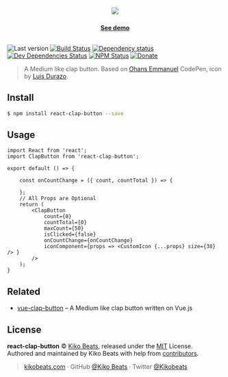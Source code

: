 <h5 align="center"><img src="demo.gif" /></h5>

<p align="center">
  <b><a align="center" href="https://react-clap-button.netlify.com/">See demo</a></b>
  </br>
  </br>
</p>

![Last version](https://img.shields.io/github/tag/Kikobeats/react-clap-button.svg?style=flat-square)
[![Build Status](https://img.shields.io/travis/Kikobeats/react-clap-button/master.svg?style=flat-square)](https://travis-ci.org/Kikobeats/react-clap-button)
[![Dependency status](https://img.shields.io/david/Kikobeats/react-clap-button.svg?style=flat-square)](https://david-dm.org/Kikobeats/react-clap-button)
[![Dev Dependencies Status](https://img.shields.io/david/dev/Kikobeats/react-clap-button.svg?style=flat-square)](https://david-dm.org/Kikobeats/react-clap-button#info=devDependencies)
[![NPM Status](https://img.shields.io/npm/dm/react-clap-button.svg?style=flat-square)](https://www.npmjs.org/package/react-clap-button)
[![Donate](https://img.shields.io/badge/donate-paypal-blue.svg?style=flat-square)](https://paypal.me/Kikobeats)

> A Medium like clap button. Based on [Ohans Emmanuel](https://codepen.io/ohansemmanuel/full/zEJpYy/) CodePen, icon by [Luis Durazo](https://thenounproject.com/luisdurazo/).

## Install

```bash
$ npm install react-clap-button --save
```

## Usage

```
import React from 'react';
import ClapButton from 'react-clap-button';

export default () => {

    const onCountChange = ({ count, countTotal }) => {

    };
    // All Props are Optional
    return (
        <ClapButton
            count={0}
            countTotal={0}
            maxCount={50}
            isClicked={false}
            onCountChange={onCountChange}
            iconComponent={props => <CustomIcon {...props} size={38} /> }
        />
    );
}
```

## Related

- [vue-clap-button](https://github.com/AJLoveChina/vue-clap-button) – A Medium like clap button written on Vue.js

## License

**react-clap-button** © [Kiko Beats](https://kikobeats.com), released under the [MIT](https://github.com/Kikobeats/react-clap-button/blob/master/LICENSE.md) License.<br>
Authored and maintained by Kiko Beats with help from [contributors](https://github.com/Kikobeats/react-clap-button/contributors).

> [kikobeats.com](https://kikobeats.com) · GitHub [@Kiko Beats](https://github.com/Kikobeats) · Twitter [@Kikobeats](https://twitter.com/Kikobeats)
